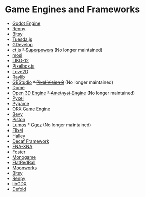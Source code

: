 # Game Engines and Frameworks
* [Godot Engine](https://godotengine.org/)
* [Renpy](https://www.renpy.org/)
* [Bitsy](https://ledoux.itch.io/bitsy/)
* [Tuesda.js](https://kirilllive.github.io/tuesday-js/)
* [GDevelop](https://gdevelop-app.com/)
* [ct.js](https://ctjs.rocks/)
~~* [Superpowers](https://superpowers-html5.com/)~~ (No longer maintained)
* [mosi](https://zenzoa.itch.io/mosi/)
* [LIKO-12](https://ramilego4game.itch.io/liko12/)
* [Pixelbox.js](https://pixwlk.itch.io/pixelbox/)
* [Love2D](https://love2d.org/)
* [Raylib](https://raysan5.itch.io/raylib/)
* [GBStudio](https://chrismaltby.itch.io/gb-studio/)
~~* [Pixel Vision 8](https://pixelvision8.itch.io/pv8/)~~ (No longer maintained)
* [Dome](https://avivbeeri.itch.io/dome/)
* [Open 3D Engine](https://o3de.org/)
~~* [Amethyst Engine](https://amethyst.rs/)~~ (No longer maintained)
* [Pyxel](https://github.com/kitao/pyxel)
* [Pygame](https://www.pygame.org/)
* [ORX Game Engine](https://orx-project.org/)
* [Bevy](https://bevyengine.org/)
* [Piston](https://www.piston.rs/)
* [Lumos](https://github.com/jmorton06/Lumos)
~~* [Ggez](https://ggez.rs/)~~ (No longer maintained)
* [Flixel](https://haxeflixel.com/)
* [Halley](https://github.com/amzeratul/halley)
* [Decaf Framework](https://github.com/razziefox/decaf)
* [FNA-XNA](https://fna-xna.github.io)
* [Foster](https://github.com/FosterFramework/Foster)
* [Monogame](https://monogame.net)
* [FlatRedBall](https://flatredball.com)
* [Moonworks](https://github.com/MoonsideGames/MoonWorks)
* [Bitsy](https://bitsy.org)
* [Renpy](https://www.renpy.org)
* [libGDX](https://libgdx.com)
* [Defold](https://defold.com)